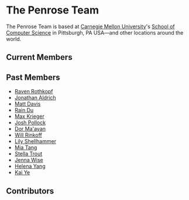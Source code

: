 <script setup>
import { VPTeamMembers } from "vitepress/theme";
import Contributors from "../src/components/Contributors.vue"

// https://commons.wikimedia.org/wiki/File:Globe_icon_2.svg
// https://creativecommons.org/licenses/by-sa/3.0/deed.en
// changes:
// - replaced width and height with viewbox
// - changed stroke from #000000 to currentColor
const website = `
<?xml version="1.0" encoding="UTF-8" standalone="no"?>
<svg
   xmlns:dc="http://purl.org/dc/elements/1.1/"
   xmlns:cc="http://creativecommons.org/ns#"
   xmlns:rdf="http://www.w3.org/1999/02/22-rdf-syntax-ns#"
   xmlns:svg="http://www.w3.org/2000/svg"
   xmlns="http://www.w3.org/2000/svg"
   xmlns:sodipodi="http://sodipodi.sourceforge.net/DTD/sodipodi-0.dtd"
   xmlns:inkscape="http://www.inkscape.org/namespaces/inkscape"
   viewbox="0 0 420 420"
   id="svg2"
   version="1.1"
   inkscape:version="0.48.4 r9939"
   sodipodi:docname="Globe_icon.svg">
  <metadata
     id="metadata10">
    <rdf:RDF>
      <cc:Work
         rdf:about="">
        <dc:format>image/svg+xml</dc:format>
        <dc:type
           rdf:resource="http://purl.org/dc/dcmitype/StillImage" />
      </cc:Work>
    </rdf:RDF>
  </metadata>
  <defs
     id="defs8" />
  <sodipodi:namedview
     pagecolor="#ffffff"
     bordercolor="#666666"
     borderopacity="1"
     objecttolerance="10"
     gridtolerance="10"
     guidetolerance="10"
     inkscape:pageopacity="0"
     inkscape:pageshadow="2"
     inkscape:window-width="1366"
     inkscape:window-height="705"
     id="namedview6"
     showgrid="false"
     inkscape:zoom="0.79465332"
     inkscape:cx="264.12085"
     inkscape:cy="85.913893"
     inkscape:window-x="-8"
     inkscape:window-y="-8"
     inkscape:window-maximized="1"
     inkscape:current-layer="svg2" />
  <path
     id="path3822"
     style="fill:none;stroke:currentColor;stroke-width:20;stroke-miterlimit:4;stroke-opacity:1;stroke-dasharray:none"
     d="m 226.19946,16.656571 a 473.96004,333.37897 0 0 1 0,387.232509 M 59,333.21514 a 260,260 0 0 1 302,0 M 197.17143,14.79354 a 477.24462,335.68933 0 0 0 0,389.91607 M 209,15 a 195,195 0 1 0 2,0 z m 1,0 V 405 M 405,210 H 15 M 59,92.669492 a 260,260 0 0 0 302,0 M 361,330" />
</svg>
`;

const members = [
  {
    name: 'Wode "Nimo" Ni',
    title: "Ph.D. student @ CMU",
    avatar: "https://www.github.com/wodeni.png",
    links: [
      { icon: { svg: website }, link: "https://www.cs.cmu.edu/~woden/" },
      { icon: "github", link: "https://github.com/wodeni" },
    ],
  },
  {
    name: "Sam Estep",
    title: "Ph.D. student @ CMU",
    avatar: "https://www.github.com/samestep.png",
    links: [
      { icon: { svg: website }, link: "https://samestep.com/" },
      { icon: "github", link: "https://github.com/samestep" },
    ],
  },
  {
    name: "Yiliang (Leo) Liang",
    title: "Ph.D. student @ CMU",
    avatar: "https://www.github.com/liangyiliang.png",
    links: [
      { icon: "github", link: "https://github.com/liangyiliang" },
    ],
  },
  {
    name: "Jiri Minarcik",
    title: "Ph.D. student @ CTU",
    avatar: "https://www.github.com/jiriminarcik.png",
    links: [
      { icon: { svg: website }, link: "https://github.com/jiriminarcik" },
      { icon: "github", link: "https://github.com/jiriminarcik" },
    ],
  },
  {
    name: "Hwei-Shin Harriman",
    title: "Ph.D. student @ CMU",
    avatar: "https://www.github.com/hsharriman.png",
    links: [
      { icon: { svg: website }, link: "https://hsharriman.github.io/" },
      { icon: "github", link: "https://github.com/hsharriman" },
    ],
  },
	{
		name: "Kyle Lee",
		title: "Undergraduate student @ CMU",
		avatar: "https://github.com/KyleleeSea.png",
		links:[
      { icon: "github", link: "https://github.com/KyleleeSea" },
		]
	},
	{
		name: "Griffin Teller",
		title: "Undergraduate student @ CMU",
		avatar: "https://github.com/griffinteller.png",
    links: [
      { icon: { svg: website }, link: "https://griffinteller.com/" },
      { icon: "github", link: "https://github.com/griffinteller" },
    ],
	},
  {
    name: "Rijul Jain",
    title: "REUSE student",
    avatar: "https://www.github.com/rjainrjain.png",
    links: [
      { icon: { svg: website }, link: "https://rijuljain.com" },
      { icon: "github", link: "https://github.com/rjainrjain" },
    ],
  },
  {
    name: "Keenan Crane",
    title: "Professor @ CMU",
    avatar: "https://www.github.com/keenancrane.png",
    links: [
      { icon: { svg: website }, link: "https://www.cs.cmu.edu/~kmcrane/" },
      { icon: "github", link: "https://github.com/keenancrane" },
    ],
  },
  {
    name: "Josh Sunshine",
    title: "Professor @ CMU",
    avatar: "https://www.github.com/joshsunshine.png",
    links: [
      { icon: { svg: website }, link: "https://www.cs.cmu.edu/~jssunshi/" },
      { icon: "github", link: "https://github.com/joshsunshine" },
    ],
  },
];
</script>

# The Penrose Team

The Penrose Team is based at [Carnegie Mellon University](https://cmu.edu])'s [School of Computer Science](https://cs.cmu.edu)
in Pittsburgh, PA USA—and other locations around the world.

## Current Members

<VPTeamMembers size="small" :members="members" />

## Past Members

- [Raven Rothkopf](https://ravenrothkopf.github.io/)
- [Jonathan Aldrich](https://www.cs.cmu.edu/~aldrich/)
- [Matt Davis](https://cmumatt.github.io/)
- [Rain Du](https://miyehn.me/)
- [Max Krieger](https://a9.io/)
- [Josh Pollock](https://joshmpollock.com/)
- [Dor Ma'ayan](http://www.cs.technion.ac.il/people/dorma10/)
- [Will Rinkoff](https://dsm0.github.io/)
- [Lily Shellhammer](https://www.linkedin.com/in/lily-shellhammer-899b43105)
- [Mia Tang](https://mia-tang.com/#/)
- [Stella Trout](https://github.com/strout18)
- [Jenna Wise](https://www.cs.cmu.edu/~jlwise/)
- [Helena Yang](https://heleaf.me/)
- [Kai Ye](https://www.linkedin.com/in/kai-ye-83946725a/)

## Contributors

<Contributors />
